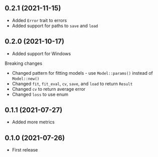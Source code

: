 ## 0.2.1 (2021-11-15)

- Added `Error` trait to errors
- Added support for paths to `save` and `load`

## 0.2.0 (2021-10-17)

- Added support for Windows

Breaking changes

- Changed pattern for fitting models - use `Model::params()` instead of `Model::new()`
- Changed `fit`, `fit_eval`, `cv`, `save`, and `load` to return `Result`
- Changed `cv` to return average error
- Changed `loss` to use enum

## 0.1.1 (2021-07-27)

- Added more metrics

## 0.1.0 (2021-07-26)

- First release
